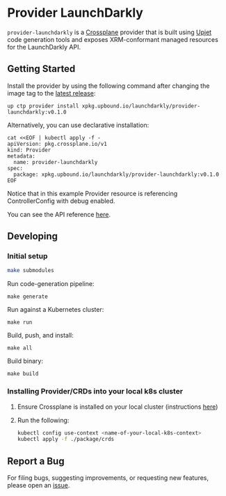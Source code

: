 # Provider LaunchDarkly

`provider-launchdarkly` is a [Crossplane](https://crossplane.io/) provider that
is built using [Upjet](https://github.com/crossplane/upjet) code
generation tools and exposes XRM-conformant managed resources for the
LaunchDarkly API.

## Getting Started

Install the provider by using the following command after changing the image tag
to the [latest release](https://marketplace.upbound.io/providers/launchdarkly/provider-launchdarkly):

```
up ctp provider install xpkg.upbound.io/launchdarkly/provider-launchdarkly:v0.1.0
```

Alternatively, you can use declarative installation:

```
cat <<EOF | kubectl apply -f -
apiVersion: pkg.crossplane.io/v1
kind: Provider
metadata:
  name: provider-launchdarkly
spec:
  package: xpkg.upbound.io/launchdarkly/provider-launchdarkly:v0.1.0
EOF
```

Notice that in this example Provider resource is referencing ControllerConfig with debug enabled.

You can see the API reference [here](https://doc.crds.dev/github.com/launchdarkly/crossplane-provider-launchdarkly).

## Developing

### Initial setup

```bash
make submodules
```

Run code-generation pipeline:

```console
make generate
```

Run against a Kubernetes cluster:

```console
make run
```

Build, push, and install:

```console
make all
```

Build binary:

```console
make build
```

### Installing Provider/CRDs into your local k8s cluster

1. Ensure Crossplane is installed on your local cluster (instructions [here](https://docs.crossplane.io/latest/software/install/))
2. Run the following:

   ```bash
   kubectl config use-context <name-of-your-local-k8s-context>
   kubectl apply -f ./package/crds
   ```

## Report a Bug

For filing bugs, suggesting improvements, or requesting new features, please
open an [issue](https://github.com/launchdarkly/crossplane-provider-launchdarkly/issues).
